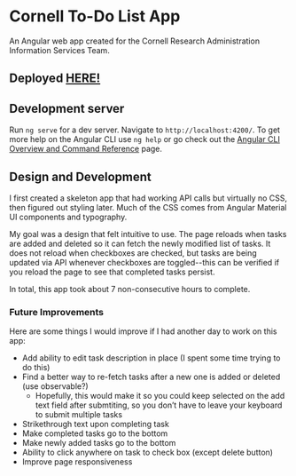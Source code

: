 # Cornell To-Do List App

An Angular web app created for the Cornell Research Administration Information Services Team.

## Deployed [HERE!](https://em843.github.io)

## Development server

Run `ng serve` for a dev server. Navigate to `http://localhost:4200/`. To get more help on the Angular CLI use `ng help` or go check out the [Angular CLI Overview and Command Reference](https://angular.io/cli) page.

## Design and Development

I first created a skeleton app that had working API calls but virtually no CSS, then figured out styling later. Much of the CSS comes from Angular Material UI components and typography.

My goal was a design that felt intuitive to use. The page reloads when tasks are added and deleted so it can fetch the newly modified list of tasks. It does not reload when checkboxes are checked, but tasks are being updated via API whenever checkboxes are toggled--this can be verified if you reload the page to see that completed tasks persist.

In total, this app took about 7 non-consecutive hours to complete.

### Future Improvements

Here are some things I would improve if I had another day to work on this app:

- Add ability to edit task description in place (I spent some time trying to do this)
- Find a better way to re-fetch tasks after a new one is added or deleted (use observable?)
    - Hopefully, this would make it so you could keep selected on the add text field after submtiting, so you don’t have to leave your keyboard to submit multiple tasks
- Strikethrough text upon completing task
- Make completed tasks go to the bottom
- Make newly added tasks go to the bottom
- Ability to click anywhere on task to check box (except delete button)
- Improve page responsiveness
